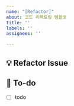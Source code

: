 ```yaml
---
name: "[Refactor]"
about: 코드 리팩토링 템플릿
title: ''
labels: ''
assignees: ''

---
```


## 💡 Refactor Issue
<!-- 관련 이슈에 대해 설명해주세요. -->

## 🌿  To-do
<!-- 해야 할 일들을 적어주세요. -->
- [ ] todo
